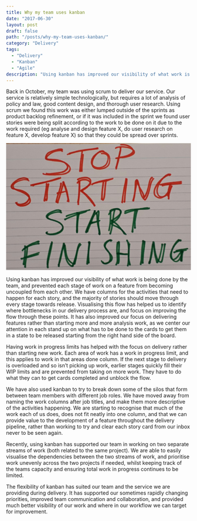 ```yaml
---
title: Why my team uses kanban
date: "2017-06-30"
layout: post
draft: false
path: "/posts/why-my-team-uses-kanban/"
category: "Delivery"
tags:
  - "Delivery"
  - "Kanban"
  - "Agile"
description: "Using kanban has improved our visibility of what work is being done by the team, and prevented each stage of work on a feature from becoming uncoupled from each other."
---
```


Back in October, my team was using scrum to deliver our service. Our service is relatively simple technologically, but requires a lot of analysis of policy and law, good content design, and thorough user research. Using scrum we found this work was either lumped outside of the sprints as product backlog refinement, or if it was included in the sprint we found user stories were being split according to the work to be done on it due to the work required (eg analyse and design feature X, do user research on feature X, develop feature X) so that they could be spread over sprints.

![Stop starting, start finishing](./1.jpg)

Using kanban has improved our visibility of what work is being done by the team, and prevented each stage of work on a feature from becoming uncoupled from each other. We have columns for the activities that need to happen for each story, and the majority of stories should move through every stage towards release. Visualising this flow has helped us to identify where bottlenecks in our delivery process are, and focus on improving the flow through these points. It has also improved our focus on delivering features rather than starting more and more analysis work, as we center our attention in each stand up on what has to be done to the cards to get them in a state to be released starting from the right hand side of the board.

Having work in progress limits has helped with the focus on delivery rather than starting new work. Each area of work has a work in progress limit, and this applies to work in that areas done column. If the next stage to delivery is overloaded and so isn’t picking up work, earlier stages quickly fill their WIP limits and are prevented from taking on more work. They have to do what they can to get cards completed and unblock the flow.

We have also used kanban to try to break down some of the silos that form between team members with different job roles. We have moved away from naming the work columns after job titles, and make them more descriptive of the activities happening. We are starting to recognise that much of the work each of us does, does not fit neatly into one column, and that we can provide value to the development of a feature throughout the delivery pipeline, rather than working to try and clear each story card from our inbox never to be seen again.

Recently, using kanban has supported our team in working on two separate streams of work (both related to the same project). We are able to easily visualise the dependencies between the two streams of work, and prioritise work unevenly across the two projects if needed, whilst keeping track of the teams capacity and ensuring total work in progress continues to be limited.

The flexibility of kanban has suited our team and the service we are providing during delivery. It has supported our sometimes rapidly changing priorities, improved team communication and collaboration, and provided much better visibility of our work and where in our workflow we can target for improvement.
